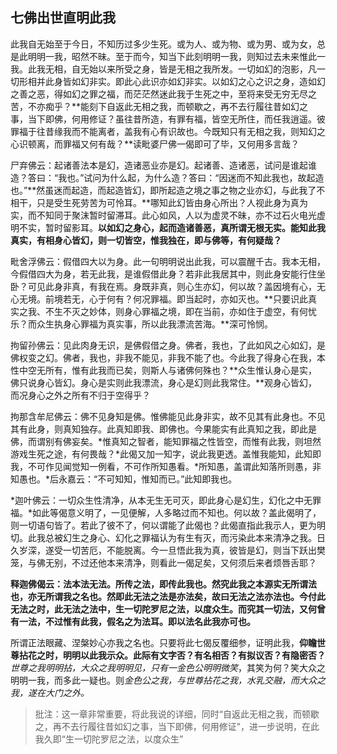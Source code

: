 ##  七佛出世直明此我

此我自无始至于今日，不知历过多少生死。或为人、或为物、或为男、或为女，总是此明明一我，昭然不昧。至于而今，知当下此刻明明一我，则知过去未来惟此一我。此我无相，自无始以来所受之身，皆是无相之我所发。一切如幻的泡影，凡一切形相并此身皆如幻非实。即此心此识亦如幻非实。以如幻之心之识之身，造如幻之善之恶，得如幻之罪之福，而茫茫然迷此我于生死之中，至将来受无穷无尽之苦，不亦痴乎？**能刻下自返此无相之我，而顿歇之，再不去行履往昔如幻之事，当下即佛，何用修证？虽往昔所造，有罪有福，皆空无所住，而任我逍遥。彼罪福于往昔缘我而不能离者，盖我有心有识故也。今既知只有无相之我，则知幻之心识顿离，而罪福又何有哉？**读毗婆尸佛一偈即可了毕，又何用多言哉？

尸弃佛云：起诸善法本是幻，造诸恶业亦是幻。起诸善、造诸恶，试问是谁起谁造？答曰：“我也。”试问为什么起，为什么造？答曰：“因迷而不知此我也，故起造也。”**然虽迷而起造，而起造皆幻，即所起造之境之事之物之业亦幻，与此我了不相干，只是受生死劳苦为可怜耳。**哪知此幻皆由身心所出？人视此身为真为实，而不知同于聚沫暂时留滞耳。此心如风，人以为虚灵不昧，亦不过石火电光虚明不实，暂时留影耳。**以如幻之身心，起而造诸善恶，真所谓无根无实。能知此我真实，有相身心皆幻，则一切皆空，惟我独在，即与佛等，有何疑哉？**

毗舍浮佛云：假借四大以为身。此一句明明说出此我，可以震醒千古。我本无相，今假借四大为身，若无此我，是谁假借此身？若非此我居其中，则此身安能行住坐卧？可见此身非真，有我在焉。身既非真，则心生亦幻，何以故？盖因境有心，无心无境。前境若无，心于何有？何况罪福。即当起时，亦如灭也。**只要识此真实之我、不生不灭之妙体，则身心罪福之境，即在当前，亦如住于虚空，有何忧乐？而众生执身心罪福为真实事，所以此我漂流苦海。**深可怜悯。

拘留孙佛云：见此肉身无识，是佛假借之身。佛者，我也，了此如风之心如幻，是佛权变之幻。佛者，我也，非我不能见，非我不能了也。今此我了得身心在我，本性中空无所有，惟有此我而已矣，则斯人与诸佛何殊也？**众生惟认身心是实，佛只说身心皆幻。身心是实则此我漂流，身心是幻则此我常住。**观身心皆幻，而况身心之外之所有不归于空得乎？

拘那含牟尼佛云：佛不见身知是佛。惟佛能见此身非实，故不见其有此身也。不见其有此身，则真知独存。此真知即我、即佛也。今果能实有此真知之我，即此是佛，而谓别有佛妄矣。*惟真知之智者，能知罪福之性皆空，而惟有此我，则坦然游戏生死之途，有何畏哉？*此偈又加一知字，说此我更透。盖惟我能知，此知即我，不可作见闻觉知一例看，不可作所知愚看。*所知愚，盖谓此知落所则愚，非知愚也。*后永嘉云：“不可知知，惟知而已。”此知即我也。

*迦叶佛云：一切众生性清净，从本无生无可灭，即此身心是幻生，幻化之中无罪福。*如此等偈意义明了，一见便解，人多略过而不知也。何以故？盖此偈明了，则一切语句皆了。若此了彼不了，何以谓能了此偈也？此偈直指此我示人，更为明切。此我总被幻生之身心、幻化之罪福认为有生有灭，而污染此本来清净之我。日久岁深，遂受一切苦厄，不能脱离。今一旦悟此我为真，彼皆是幻，则当下跃出樊笼，与佛无别，不过还他本来清净，则看此一偈足矣，又何须后来者烦唇舌耶？

**释迦佛偈云：法本法无法。所传之法，即传此我也。然究此我之本源实无所谓法也，亦无所谓我之名也。然即此无法之法是亦法矣，故曰无法之法亦法也。今付此无法之时，此无法之法中，生一切陀罗尼之法，以度众生。而究其一切法，又何曾有一法，不过惟有此我，假名之为法耳。即以法名此我亦可也。**

所谓正法眼藏、涅槃妙心亦我之名也。只要将此七偈反覆细参，证明此我，**仰瞻世尊拈花之时，明明以此我示众。此际有文字否？有名相否？有拟议否？有隐密否？** *世尊之我明明拈，大众之我明明见，只有一金色公明明微笑*，其笑为何？笑大众之明明一我，而多此一疑也。则*金色公之我，与世尊拈花之我，水乳交融，而大众之我，遂在大门之外。*

> 批注：这一章非常重要，将此我说的详细，同时“自返此无相之我，而顿歇之，再不去行履往昔如幻之事，当下即佛，何用修证”，进一步说明，在此我久即“生一切陀罗尼之法，以度众生”



